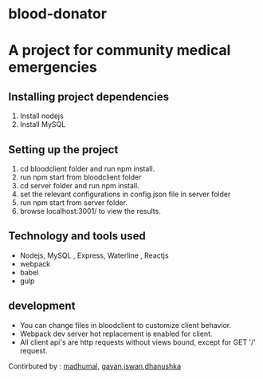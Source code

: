 # blood-donator

<h1>A project for community medical emergencies</h1>

<h2>Installing project dependencies</h2>

1. Install nodejs
2. Install MySQL

<h2>Setting up the project</h2>

1. cd bloodclient folder and run npm install.
2. run npm start from bloodclient folder
3. cd server folder and run npm install.
4. set the relevant configurations in config.json file in server folder
5. run npm start from server folder.
6. browse localhost:3001/ to view the results.

<h2>Technology and tools used</h2>

* Nodejs, MySQL , Express, Waterline , Reactjs
* webpack
* babel
* gulp

<h2>development</h2>

* You can change files in bloodclient to customize client behavior.
* Webpack dev server hot replacement is enabled for client.
* All client api's are http requests without views bound, except for GET '/' request.

Contirbuted by : <a href="https://github.com/lahirudevu" >madhumal</a>, <a href="https://github.com/gayancharith" >gayan</a>,<a href="https://github.com/iswanj" >iswan</a>,<a href="https://github.com/spdhanushka" >dhanushka</a>


